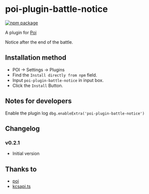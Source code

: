 # poi-plugin-battle-notice

[![npm package][npm-badge]][npm]

A plugin for [Poi](https://github.com/poooi/poi)

Notice after the end of the battle.

## Installation method

- POI -> Settings -> Plugins
- Find the `Install directly from npm` field.
- Input `poi-plugin-battle-notice` in input box.
- Click the `Install` Button.

## Notes for developers

Enable the plugin log `dbg.enableExtra('poi-plugin-battle-notice')`

## Changelog

### v0.2.1

- Initial version

## Thanks to

- [poi](https://github.com/poooi/poi)
- [kcsapi.ts](https://github.com/KagamiChan/kcsapi.ts)

[npm-badge]: https://img.shields.io/npm/v/poi-plugin-battle-notice.svg?style=flat-square
[npm]: https://www.npmjs.org/package/poi-plugin-battle-notice
